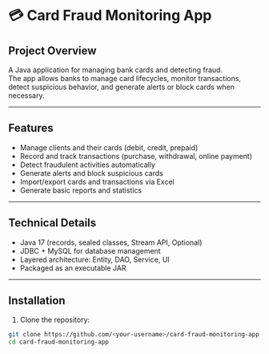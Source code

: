 # 💳 Card Fraud Monitoring App

## Project Overview
A Java application for managing bank cards and detecting fraud.  
The app allows banks to manage card lifecycles, monitor transactions, detect suspicious behavior, and generate alerts or block cards when necessary.

---

## Features
- Manage clients and their cards (debit, credit, prepaid)  
- Record and track transactions (purchase, withdrawal, online payment)  
- Detect fraudulent activities automatically  
- Generate alerts and block suspicious cards  
- Import/export cards and transactions via Excel  
- Generate basic reports and statistics

---

## Technical Details
- Java 17 (records, sealed classes, Stream API, Optional)  
- JDBC + MySQL for database management  
- Layered architecture: Entity, DAO, Service, UI  
- Packaged as an executable JAR  

---

## Installation
1. Clone the repository:
```bash
git clone https://github.com/<your-username>/card-fraud-monitoring-app.git
cd card-fraud-monitoring-app
